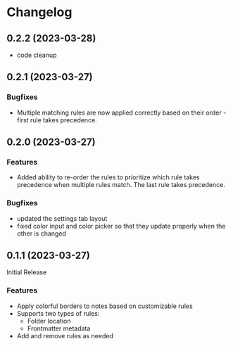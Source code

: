 # Changelog

## 0.2.2 (2023-03-28)

- code cleanup

## 0.2.1 (2023-03-27)

### Bugfixes

- Multiple matching rules are now applied correctly based on their order - first rule takes precedence.

## 0.2.0 (2023-03-27)

### Features

- Added ability to re-order the rules to prioritize which rule takes precedence when multiple rules match. The last rule takes precedence.

### Bugfixes

- updated the settings tab layout
- fixed color input and color picker so that they update properly when the other is changed

## 0.1.1 (2023-03-27)

Initial Release

### Features

- Apply colorful borders to notes based on customizable rules
- Supports two types of rules:
  - Folder location
  - Frontmatter metadata
- Add and remove rules as needed
